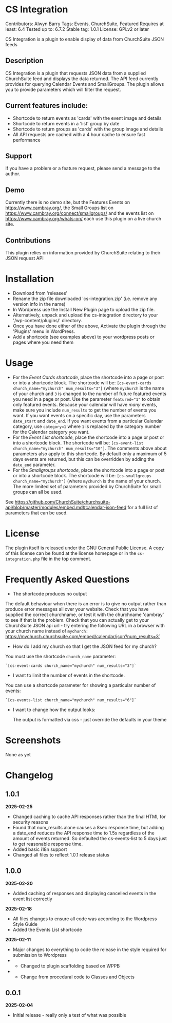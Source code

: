 # CS Integration
Contributors: Alwyn Barry
Tags: Events, ChurchSuite, Featured
Requires at least: 6.4
Tested up to: 6.7.2
Stable tag: 1.0.1
License: GPLv2 or later

CS Integration is a plugin to enable display of data from ChurchSuite JSON feeds

## Description

CS Integration is a plugin that requests JSON data from a supplied ChurchSuite feed and
displays the data returned. The API feed currently provides for querying Calendar Events
and SmallGroups. The plugin allows you to provide parameters which will filter the
request.

## Current features include:

* Shortcode to return events as 'cards' with the event image and details
* Shortcode to return events in a 'list' group by date
* Shortcode to return groups as 'cards' with the group image and details
* All API requests are cached with a 4 hour cache to ensure fast performance 


## Support

If you have a problem or a feature request, please send a message to the author.


## Demo

Currently there is no demo site, but the Features Events on https://www.cambray.org/,
the Small Groups list on https://www.cambray.org/connect/smallgroups/ and the
events list on https://www.cambray.org/whats-on/ each use this plugin on a live church site.


## Contributions

This plugin relies on information provided by ChurchSuite relating to their JSON request API


# Installation

* Download from 'releases'
* Rename the zip file downloaded 'cs-integration.zip' (i.e. remove any version info in the name)
* In Wordpress use the Install New Plugin page to upload the zip file.
* Alternatively, unpack and upload the cs-integration directory to your '/wp-content/plugins/' directory.
* Once you have done either of the above, Activate the plugin through the 'Plugins' menu in WordPress.
* Add a shortcode (see examples above) to your wordpress posts or pages where you need them

# Usage
* For the *Event Cards shortcode*, place the shortcode into a page or post or into a shortcode block.
The shortcode will be: `[cs-event-cards church_name="mychurch" num_results="3"]` (where `mychurch` is
the name of your church and `3` is changed to the number of future featured events you need in a page
or post.  Use the parameter `featured="1"` to obtain only featured events.  Because your calendar
will have _many_ events, make sure you include `num_results` to get the number of events you want.
If you want events on a specific day, use the parameters `date_start` and `date_end`. If you want
events from a particular Calendar category, use `category=1` where `1` is replaced by the category
number for the Calendar category you want.
* For the *Event List shortcode*, place the shortcode into a page or post or into a shortcode block.
The shortcode will be: `[cs-event-list church_name="mychurch" num_results="10"]`.  The comments above
about parameters also apply to this shortcode.  By default only a maximum of 5 days events are returned,
but this can be overridden by adding the `date_end` parameter.
* For the *Smallgroups shortcode*, place the shortcode into a page or post or into a shortcode block.
The shortcode will be: `[cs-smallgroups church_name="mychurch"]` (where `mychurch` is the name of your
church.  The more limited set of parameters provided by ChurchSuite for small groups can all be used. 

See https://github.com/ChurchSuite/churchsuite-api/blob/master/modules/embed.md#calendar-json-feed
for a full list of parameters that can be used.


# License

The plugin itself is released under the GNU General Public License. A copy of this license
can be found at the license homepage or in the `cs-integration.php` file in the top comment.


# Frequently Asked Questions

- The shortcode produces no output

The default behaviour when there is an error is to give no output rather than produce error messages
all over your website.  Check that you have supplied the correct churchname, or test it with the
churchname 'cambray' to see if that is the problem.  Check that you can actually get to your
ChurchSuite JSON api url - try entering the following URL in a browser with your church name instead
of `mychurch:
`https://mychurch.churchsuite.com/embed/calendar/json?num_results=3`

- How do I add my church so that I get the JSON feed for my church?

You must use the shortcode `church_name` parameter:

	`[cs-event-cards church_name="mychurch" num_results="3"]`

- I want to limit the number of events in the shortcode.

You can use a shortcode parameter for showing a particular number of events:

	`[cs-events-list church_name="mychurch" num_results="6"]`

- I want to change how the output looks:

	The output is formatted via css - just override the defaults in your theme


# Screenshots

None as yet


# Changelog

## 1.0.1
**2025-02-25**
* Changed caching to cache API responses rather than the final HTMl, for security reasons
* Found that num_results alone causes a 8sec response time, but adding a date_end reduces the
  API response time to 1.5s regardless of the amount of events returned.  So defaulted the
  cs-events-list to 5 days just to get reasonable response time. 
* Added basic i18n support
* Changed all files to reflect 1.0.1 release status

## 1.0.0
**2025-02-20**
* Added caching of responses and displaying cancelled events in the event list correctly

**2025-02-18**
* All files changes to ensure all code was according to the Wordpress Style Guide
* Added the Events List shortcode

**2025-02-11**
* Major changes to everything to code the release in the style required for submission to Wordpress
* - Changed to plugin scaffolding based on WPPB
* - Change from procedural code to Classes and Objects

## 0.0.1
**2025-02-04**
* Initial release - really only a test of what was possible
